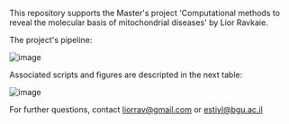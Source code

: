 This repository supports the Master's project 'Computational methods to reveal the molecular basis
of mitochondrial diseases' by Lior Ravkaie.

The project's pipeline:

![image](https://github.com/user-attachments/assets/b92f2209-4688-4f7f-be00-67566680776c)

Associated scripts and figures are descripted in the next table:

![image](https://github.com/user-attachments/assets/f443c69b-a83c-4343-b74e-d311d275b32c)

For further questions, contact liorrav@gmail.com or estiyl@bgu.ac.il
